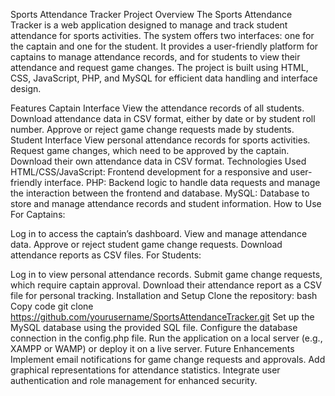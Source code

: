 Sports Attendance Tracker
Project Overview
The Sports Attendance Tracker is a web application designed to manage and track student attendance for sports activities. The system offers two interfaces: one for the captain and one for the student. It provides a user-friendly platform for captains to manage attendance records, and for students to view their attendance and request game changes. The project is built using HTML, CSS, JavaScript, PHP, and MySQL for efficient data handling and interface design.

Features
Captain Interface
View the attendance records of all students.
Download attendance data in CSV format, either by date or by student roll number.
Approve or reject game change requests made by students.
Student Interface
View personal attendance records for sports activities.
Request game changes, which need to be approved by the captain.
Download their own attendance data in CSV format.
Technologies Used
HTML/CSS/JavaScript: Frontend development for a responsive and user-friendly interface.
PHP: Backend logic to handle data requests and manage the interaction between the frontend and database.
MySQL: Database to store and manage attendance records and student information.
How to Use
For Captains:

Log in to access the captain’s dashboard.
View and manage attendance data.
Approve or reject student game change requests.
Download attendance reports as CSV files.
For Students:

Log in to view personal attendance records.
Submit game change requests, which require captain approval.
Download their attendance report as a CSV file for personal tracking.
Installation and Setup
Clone the repository:
bash
Copy code
git clone https://github.com/yourusername/SportsAttendanceTracker.git
Set up the MySQL database using the provided SQL file.
Configure the database connection in the config.php file.
Run the application on a local server (e.g., XAMPP or WAMP) or deploy it on a live server.
Future Enhancements
Implement email notifications for game change requests and approvals.
Add graphical representations for attendance statistics.
Integrate user authentication and role management for enhanced security.
